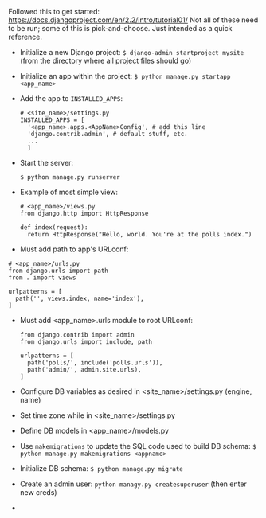 Followed this to get started: https://docs.djangoproject.com/en/2.2/intro/tutorial01/
Not all of these need to be run; some of this is pick-and-choose. Just intended as a quick reference.

- Initialize a new Django project: `$ django-admin startproject mysite` (from the directory where all project files should go)
  
- Initialize an app within the project: `$ python manage.py startapp <app_name>`
  
- Add the app to `INSTALLED_APPS`:

  ```
  # <site_name>/settings.py
  INSTALLED_APPS = [
    '<app_name>.apps.<AppName>Config', # add this line
    'django.contrib.admin', # default stuff, etc.
    ...
    ]
  ```

- Start the server:

  `$ python manage.py runserver`
  
- Example of most simple view:

  ```
  # <app_name>/views.py
  from django.http import HttpResponse
  
  def index(request):
    return HttpResponse("Hello, world. You're at the polls index.")
  ```
  
 - Must add path to app's URLconf:
 
  ```
  # <app_name>/urls.py
  from django.urls import path
  from . import views

  urlpatterns = [
    path('', views.index, name='index'),
  ]
  ```

- Must add <app_name>.urls module to root URLconf:

  ```
  from django.contrib import admin
  from django.urls import include, path

  urlpatterns = [
    path('polls/', include('polls.urls')),
    path('admin/', admin.site.urls),
  ]
  ```
    
- Configure DB variables as desired in <site_name>/settings.py (engine, name)

- Set time zone while in <site_name>/settings.py

- Define DB models in <app_name>/models.py

- Use `makemigrations` to update the SQL code used to build DB schema: `$ python manage.py makemigrations <appname>`

- Initialize DB schema: `$ python manage.py migrate`

- Create an admin user: `python managy.py createsuperuser` (then enter new creds)

- 



